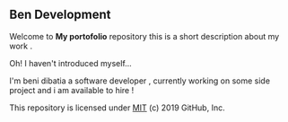 ## Ben Development

Welcome to **My portofolio** repository this is a short description about my work .

Oh! I haven't introduced myself...

I'm beni dibatia a software developer , currently working on some side project and i am available to hire !



This repository is licensed under [MIT](../LICENSE) (c) 2019 GitHub, Inc.

